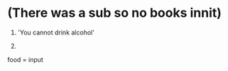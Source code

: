 # (There was a sub so no books innit)

1. 'You cannot drink alcohol'
2. ```python 
food = input 
```